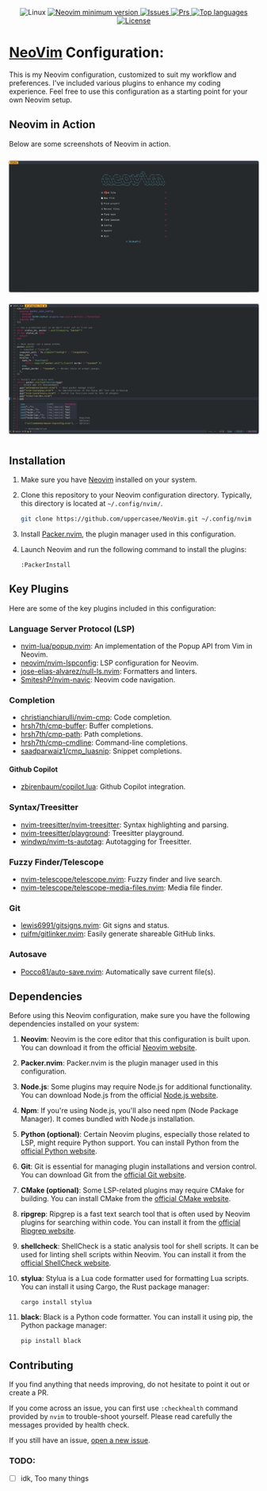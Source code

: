 <div align="center">
<p>
    <a>
      <img alt="Linux" src="https://img.shields.io/badge/Linux-%23.svg?style=flat-square&logo=linux&color=FCC624&logoColor=black" />
    </a>
    <a href="https://github.com/neovim/neovim/releases/tag/stable">
      <img src="https://img.shields.io/badge/Neovim-0.9.1-blueviolet.svg?style=flat-square&logo=Neovim&logoColor=green" alt="Neovim minimum version"/>
    </a>
    <!-- <a href="https://github.com/uppercasee/NeoVim/commits">
      <img src="https://badgen.net/github/commits/uppercasee/NeoVim" alt="Commit number" />
    </a> -->
    <a href="https://github.com/uppercasee/NeoVim/issues">
      <img src="https://badgen.net/github/issues/uppercasee/NeoVim" alt="Issues" />
    </a>
    <a href="https://github.com/uppercasee/NeoVim/pulls">
      <img src="https://badgen.net/github/prs/uppercasee/NeoVim" alt="Prs" />
    </a>
    <a href="https://github.com/uppercasee/NeoVim/search?l=vim-script">
      <img src="https://img.shields.io/github/languages/top/uppercasee/NeoVim" alt="Top languages"/>
    </a>
    <a href="https://github.com/uppercasee/NeoVim/blob/master/LICENSE">
      <img src="https://img.shields.io/github/license/uppercasee/NeoVim?style=flat-square&logo=GNU&label=License" alt="License"/>
    </a>
</p>
</div>

# [NeoVim]("https://neovim.io/") Configuration:

This is my Neovim configuration, customized to suit my workflow and preferences. I've included various plugins to enhance my coding experience. Feel free to use this configuration as a starting point for your own Neovim setup.

## Neovim in Action

Below are some screenshots of Neovim in action.
<!-- ![Neovim Start](/assets/neovim_start.png)

![Neovim Editor](/assets/neovim_editor.png) -->

<div class="image-container">
  <img src="/assets/neovim_start.png" alt="Neovim Start" class="responsive-image" />
  <img src="/assets/neovim_editor.png" alt="Neovim Editor" class="responsive-image" />
</div>


## Installation

1. Make sure you have [Neovim]("https://github.com/neovim/neovim/wiki/Installing-Neovim") installed on your system.

2. Clone this repository to your Neovim configuration directory. Typically, this directory is located at `~/.config/nvim/`.

   ```bash
   git clone https://github.com/uppercasee/NeoVim.git ~/.config/nvim
   ```

3. Install [Packer.nvim](https://github.com/wbthomason/packer.nvim), the plugin manager used in this configuration.

4. Launch Neovim and run the following command to install the plugins:

   ```vim
   :PackerInstall
   ```

## Key Plugins

Here are some of the key plugins included in this configuration:

### Language Server Protocol (LSP)

- [nvim-lua/popup.nvim](https://github.com/nvim-lua/popup.nvim): An implementation of the Popup API from Vim in Neovim.
- [neovim/nvim-lspconfig](https://github.com/neovim/nvim-lspconfig): LSP configuration for Neovim.
- [jose-elias-alvarez/null-ls.nvim](https://github.com/jose-elias-alvarez/null-ls.nvim): Formatters and linters.
- [SmiteshP/nvim-navic](https://github.com/SmiteshP/nvim-navic): Neovim code navigation.

### Completion

- [christianchiarulli/nvim-cmp](https://github.com/christianchiarulli/nvim-cmp): Code completion.
- [hrsh7th/cmp-buffer](https://github.com/hrsh7th/cmp-buffer): Buffer completions.
- [hrsh7th/cmp-path](https://github.com/hrsh7th/cmp-path): Path completions.
- [hrsh7th/cmp-cmdline](https://github.com/hrsh7th/cmp-cmdline): Command-line completions.
- [saadparwaiz1/cmp_luasnip](https://github.com/saadparwaiz1/cmp_luasnip): Snippet completions.

#### Github Copilot

- [zbirenbaum/copilot.lua](https://github.com/zbirenbaum/copilot.lua): Github Copilot integration.

### Syntax/Treesitter

- [nvim-treesitter/nvim-treesitter](https://github.com/nvim-treesitter/nvim-treesitter): Syntax highlighting and parsing.
- [nvim-treesitter/playground](https://github.com/nvim-treesitter/playground): Treesitter playground.
- [windwp/nvim-ts-autotag](https://github.com/windwp/nvim-ts-autotag): Autotagging for Treesitter.

### Fuzzy Finder/Telescope

- [nvim-telescope/telescope.nvim](https://github.com/nvim-telescope/telescope.nvim): Fuzzy finder and live search.
- [nvim-telescope/telescope-media-files.nvim](https://github.com/nvim-telescope/telescope-media-files.nvim): Media file finder.

### Git

- [lewis6991/gitsigns.nvim](https://github.com/lewis6991/gitsigns.nvim): Git signs and status.
- [ruifm/gitlinker.nvim](https://github.com/ruifm/gitlinker.nvim): Easily generate shareable GitHub links.

### Autosave

- [Pocco81/auto-save.nvim](https://github.com/Pocco81/auto-save.nvim): Automatically save current file(s).




<!-- + Plugin management via [Packer.nvim](https://github.com/wbthomason/packer.nvim).
+ Code, snippet, word auto-completion via [nvim-cmp](https://github.com/hrsh7th/nvim-cmp).
+ Language server protocol (LSP) support via [nvim-lspconfig](https://github.com/neovim/nvim-lspconfig).
+ Git integration via [vim-fugitive](https://github.com/tpope/vim-fugitive).
+ Better escaping from insert mode via [better-escape.vim](https://github.com/jdhao/better-escape.vim).
+ Faster code commenting via [vim-commentary](https://github.com/tpope/vim-commentary).
+ Fast buffer jump via [hop.nvim](https://github.com/phaazon/hop.nvim).
+ Beautiful statusline via [lualine.nvim](https://github.com/nvim-lualine/lualine.nvim).
+ File tree explorer via [nvim-tree.lua](https://github.com/kyazdani42/nvim-tree.lua).
+ Better quickfix list with [nvim-bqf](https://github.com/kevinhwang91/nvim-bqf).
+ User-defined mapping hint via [which-key.nvim](https://github.com/folke/which-key.nvim).
+ Code highlighting via [nvim-treesitter](https://github.com/nvim-treesitter/nvim-treesitter).
+ Animated GUI style notification via [nvim-notify](https://github.com/rcarriga/nvim-notify).
+ Smooth scroll experience via [neoscroll](https://github.com/karb94/neoscroll.nvim). -->
<!-- + Ultra-fast project-wide fuzzy searching via [LeaderF](https://github.com/Yggdroot/LeaderF). -->
<!-- + Faster matching pair insertion and jump via [delimitMate](https://github.com/Raimondi/delimitMate). -->
<!-- + Smarter and faster matching pair management (add, replace or delete) via [vim-sandwich](https://github.com/machakann/vim-sandwich). -->
<!-- + Powerful snippet insertion via [Ultisnips](https://github.com/SirVer/ultisnips). -->
<!-- + Show search index and count with [nvim-hlslens](https://github.com/kevinhwang91/nvim-hlslens). -->
<!-- + Command line auto-completion via [wilder.nvim](https://github.com/gelguy/wilder.nvim). -->
<!-- + Asynchronous code execution via [asyncrun.vim](https://github.com/skywind3000/asyncrun.vim). -->
<!-- + Code editing using true nvim inside browser via [firenvim](https://github.com/glacambre/firenvim). -->
<!-- + Color theme via [vim-gruvbox8](https://github.com/lifepillar/vim-gruvbox8) and other beautiful themes. -->
<!-- + Markdown writing and previewing via [vim-markdown](https://github.com/plasticboy/vim-markdown) and [markdown-preview.nvim](https://github.com/iamcco/markdown-preview.nvim). -->
<!-- + LaTeX editing and previewing via [vimtex](https://github.com/lervag/vimtex) <sup id="a1">[1](#f1)</sup>. -->
<!-- + Tags navigation via [vista](https://github.com/liuchengxu/vista.vim). -->
<!-- + Code formatting via [Neoformat](https://github.com/sbdchd/neoformat). -->
<!-- + Undo management via [vim-mundo](https://github.com/simnalamburt/vim-mundo) -->

## Dependencies

Before using this Neovim configuration, make sure you have the following dependencies installed on your system:

1. **Neovim**: Neovim is the core editor that this configuration is built upon. You can download it from the official [Neovim website](https://neovim.io/).
2. **Packer.nvim**: Packer.nvim is the plugin manager used in this configuration. 
3. **Node.js**: Some plugins may require Node.js for additional functionality. You can download Node.js from the official [Node.js website](https://nodejs.org/).
4. **Npm**: If you're using Node.js, you'll also need npm (Node Package Manager). It comes bundled with Node.js installation.
5. **Python (optional)**: Certain Neovim plugins, especially those related to LSP, might require Python support. You can install Python from the [official Python website](https://www.python.org/).
6. **Git**: Git is essential for managing plugin installations and version control. You can download Git from the [official Git website](https://git-scm.com/).
7. **CMake (optional)**: Some LSP-related plugins may require CMake for building. You can install CMake from the [official CMake website](https://cmake.org/).
8. **ripgrep**: Ripgrep is a fast text search tool that is often used by Neovim plugins for searching within code. You can install it from the [official Ripgrep website](https://github.com/BurntSushi/ripgrep).
9. **shellcheck**: ShellCheck is a static analysis tool for shell scripts. It can be used for linting shell scripts within Neovim. You can install it from the [official ShellCheck website](https://github.com/koalaman/shellcheck).
10. **stylua**: Stylua is a Lua code formatter used for formatting Lua scripts. You can install it using Cargo, the Rust package manager:

    ```shell
    cargo install stylua
    ```
11. **black**: Black is a Python code formatter. You can install it using pip, the Python package manager:

    ```shell
    pip install black
    ```

## Contributing

If you find anything that needs improving, do not hesitate to point it out or create a PR.

If you come across an issue, you can first use `:checkhealth` command provided by `nvim` to trouble-shoot yourself.
Please read carefully the messages provided by health check.

If you still have an issue, [open a new issue](https://github.com/uppercasee/NeoVim/issues).

### TODO:
- [ ] idk, Too many things


<style>
  .image-container {
    display: flex;
    justify-content: center;
    align-items: center;
    flex-wrap: wrap; /* Allow images to wrap on small screens */
    /* gap: 2px; */
  }

  .responsive-image {
    max-width: 100%;
    height: auto;
    margin: 10px; /* Add some spacing between images */
    border: 2px solid #ddd; /* Add a subtle border around images */
    border-radius: 5px; /* Add rounded corners to images */
  }

  @media screen and (max-width: 768px) {
    /* Apply styles for screens up to 768px wide */
    .responsive-image {
      max-width: 45%; /* Adjust the width for smaller screens */
    }
  }

  @media screen and (max-width: 480px) {
    /* Apply styles for screens up to 480px wide (e.g., mobile devices) */
    .responsive-image {
      max-width: 100%; /* Allow images to take the full width on smaller screens */
    }
  }
</style>
